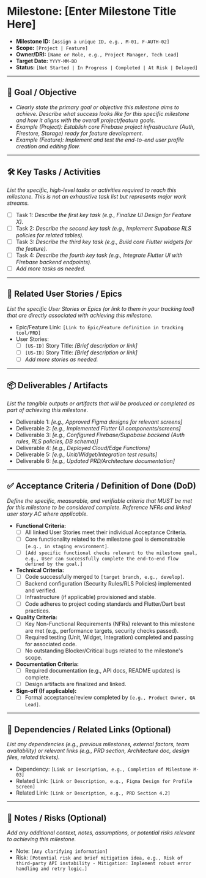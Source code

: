 # Milestone: [Enter Milestone Title Here]

*   **Milestone ID:** `[Assign a unique ID, e.g., M-01, F-AUTH-02]`
*   **Scope:** `[Project | Feature]`
*   **Owner/DRI:** `[Name or Role, e.g., Project Manager, Tech Lead]`
*   **Target Date:** `YYYY-MM-DD`
*   **Status:** `[Not Started | In Progress | Completed | At Risk | Delayed]`

---

## 🎯 Goal / Objective

*   _Clearly state the primary goal or objective this milestone aims to achieve. Describe what success looks like for this specific milestone and how it aligns with the overall project/feature goals._
*   _Example (Project): Establish core Firebase project infrastructure (Auth, Firestore, Storage) ready for feature development._
*   _Example (Feature): Implement and test the end-to-end user profile creation and editing flow._

---

## 🛠️ Key Tasks / Activities

_List the specific, high-level tasks or activities required to reach this milestone. This is not an exhaustive task list but represents major work streams._

*   [ ] Task 1: _Describe the first key task (e.g., Finalize UI Design for Feature X)._
*   [ ] Task 2: _Describe the second key task (e.g., Implement Supabase RLS policies for related tables)._
*   [ ] Task 3: _Describe the third key task (e.g., Build core Flutter widgets for the feature)._
*   [ ] Task 4: _Describe the fourth key task (e.g., Integrate Flutter UI with Firebase backend endpoints)._
*   [ ] _Add more tasks as needed._

---

## 👤 Related User Stories / Epics

_List the specific User Stories or Epics (or link to them in your tracking tool) that are directly associated with achieving this milestone._

*   Epic/Feature Link: `[Link to Epic/Feature definition in tracking tool/PRD]`
*   User Stories:
    *   [ ] `[US-ID]` Story Title: _[Brief description or link]_
    *   [ ] `[US-ID]` Story Title: _[Brief description or link]_
    *   [ ] _Add more stories as needed._

---

## 📦 Deliverables / Artifacts

_List the tangible outputs or artifacts that will be produced or completed as part of achieving this milestone._

*   Deliverable 1: _[e.g., Approved Figma designs for relevant screens]_
*   Deliverable 2: _[e.g., Implemented Flutter UI components/screens]_
*   Deliverable 3: _[e.g., Configured Firebase/Supabase backend (Auth rules, RLS policies, DB schema)]_
*   Deliverable 4: _[e.g., Deployed Cloud/Edge Functions]_
*   Deliverable 5: _[e.g., Unit/Widget/Integration test results]_
*   Deliverable 6: _[e.g., Updated PRD/Architecture documentation]_

---

## ✅ Acceptance Criteria / Definition of Done (DoD)

_Define the specific, measurable, and verifiable criteria that MUST be met for this milestone to be considered complete. Reference NFRs and linked user story AC where applicable._

*   **Functional Criteria:**
    *   [ ] All linked User Stories meet their individual Acceptance Criteria.
    *   [ ] Core functionality related to the milestone goal is demonstrable `[e.g., in staging environment]`.
    *   [ ] `[Add specific functional checks relevant to the milestone goal, e.g., User can successfully complete the end-to-end flow defined by the goal.]`
*   **Technical Criteria:**
    *   [ ] Code successfully merged to `[target branch, e.g., develop]`.
    *   [ ] Backend configuration (Security Rules/RLS Policies) implemented and verified.
    *   [ ] Infrastructure (if applicable) provisioned and stable.
    *   [ ] Code adheres to project coding standards and Flutter/Dart best practices.
*   **Quality Criteria:**
    *   [ ] Key Non-Functional Requirements (NFRs) relevant to this milestone are met (e.g., performance targets, security checks passed).
    *   [ ] Required testing (Unit, Widget, Integration) completed and passing for associated code.
    *   [ ] No outstanding Blocker/Critical bugs related to the milestone's scope.
*   **Documentation Criteria:**
    *   [ ] Required documentation (e.g., API docs, README updates) is complete.
    *   [ ] Design artifacts are finalized and linked.
*   **Sign-off (If applicable):**
    *   [ ] Formal acceptance/review completed by `[e.g., Product Owner, QA Lead]`.

---

## 🔗 Dependencies / Related Links (Optional)

_List any dependencies (e.g., previous milestones, external factors, team availability) or relevant links (e.g., PRD section, Architecture doc, design files, related tickets)._

*   Dependency: `[Link or Description, e.g., Completion of Milestone M-03]`
*   Related Link: `[Link or Description, e.g., Figma Design for Profile Screen]`
*   Related Link: `[Link or Description, e.g., PRD Section 4.2]`

---

## 📝 Notes / Risks (Optional)

_Add any additional context, notes, assumptions, or potential risks relevant to achieving this milestone._

*   Note: `[Any clarifying information]`
*   Risk: `[Potential risk and brief mitigation idea, e.g., Risk of third-party API instability - Mitigation: Implement robust error handling and retry logic.]`
